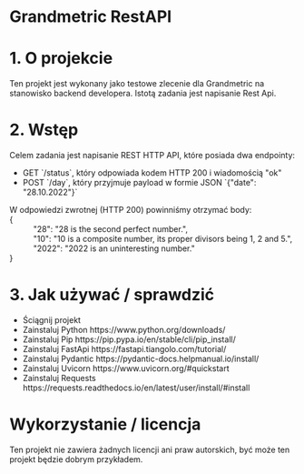 <h1>Grandmetric RestAPI</h1>

<h1>1. O projekcie</h1>
Ten projekt jest wykonany jako testowe zlecenie dla Grandmetric na stanowisko backend developera.  Istotą zadania jest napisanie Rest Api.

<h1>2. Wstęp</h1>
Celem zadania jest napisanie REST HTTP API, które posiada dwa endpointy:
<ul>
  <li>GET `/status`, który odpowiada kodem HTTP 200 i wiadomością "ok"</li>
  <li>POST `/day`, który przyjmuje payload w formie JSON `{"date": "28.10.2022"}`</li>
</ul>
W odpowiedzi zwrotnej (HTTP 200) powinniśmy otrzymać body:<br>
{ <br>
      "28": "28 is the second perfect number.", <br>
      "10": "10 is a composite number, its proper divisors being 1, 2 and 5.", <br>
      "2022": "2022 is an uninteresting number." <br>
} <br>

<h1>3. Jak używać / sprawdzić</h1>
<ul>
  <li>Ściągnij projekt</li>
  <li>Zainstaluj Python https://www.python.org/downloads/</li>
  <li>Zainstaluj Pip https://pip.pypa.io/en/stable/cli/pip_install/</li>
  <li>Zainstaluj FastApi https://fastapi.tiangolo.com/tutorial/</li>
  <li>Zainstaluj Pydantic https://pydantic-docs.helpmanual.io/install/</li>
  <li>Zainstaluj Uvicorn https://www.uvicorn.org/#quickstart</li>
  <li>Zainstaluj Requests https://requests.readthedocs.io/en/latest/user/install/#install</li>
</ul>

<h1>Wykorzystanie / licencja</h1>
Ten projekt nie zawiera żadnych licencji ani praw autorskich, być może ten projekt będzie dobrym przykładem. 






